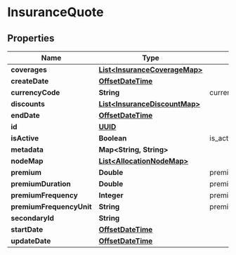 
# InsuranceQuote

## Properties
Name | Type | Description | Notes
------------ | ------------- | ------------- | -------------
**coverages** | [**List&lt;InsuranceCoverageMap&gt;**](InsuranceCoverageMap.md) |  |  [optional]
**createDate** | [**OffsetDateTime**](OffsetDateTime.md) |  |  [optional]
**currencyCode** | **String** | currencyCode | 
**discounts** | [**List&lt;InsuranceDiscountMap&gt;**](InsuranceDiscountMap.md) |  |  [optional]
**endDate** | [**OffsetDateTime**](OffsetDateTime.md) |  |  [optional]
**id** | [**UUID**](UUID.md) |  |  [optional]
**isActive** | **Boolean** | is_active |  [optional]
**metadata** | **Map&lt;String, String&gt;** |  |  [optional]
**nodeMap** | [**List&lt;AllocationNodeMap&gt;**](AllocationNodeMap.md) |  |  [optional]
**premium** | **Double** | premium | 
**premiumDuration** | **Double** | premiumDuration |  [optional]
**premiumFrequency** | **Integer** | premiumFrequency |  [optional]
**premiumFrequencyUnit** | **String** | premiumFrequencyUnit | 
**secondaryId** | **String** |  |  [optional]
**startDate** | [**OffsetDateTime**](OffsetDateTime.md) |  |  [optional]
**updateDate** | [**OffsetDateTime**](OffsetDateTime.md) |  |  [optional]




